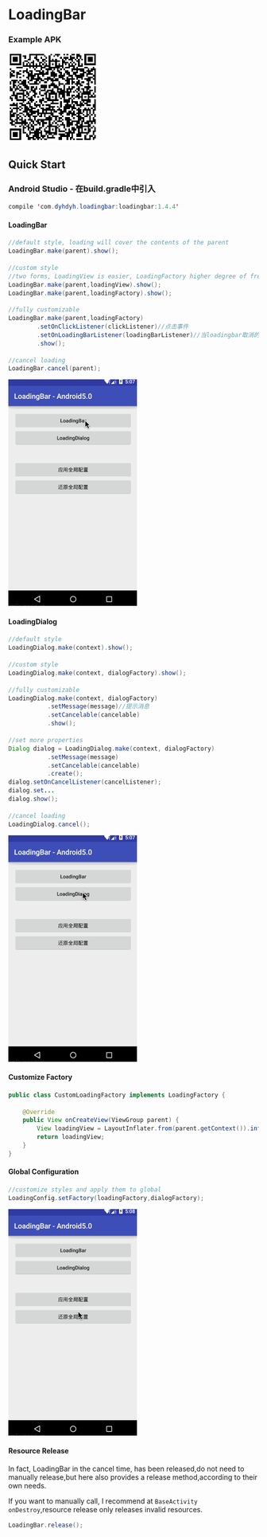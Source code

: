 # LoadingBar

### Example APK
![](loadingbar-example.png)

## Quick Start
### Android Studio - 在build.gradle中引入
```java
compile 'com.dyhdyh.loadingbar:loadingbar:1.4.4'
```
#### LoadingBar
```java
//default style, loading will cover the contents of the parent
LoadingBar.make(parent).show();

//custom style
//two forms, LoadingView is easier, LoadingFactory higher degree of freedom
LoadingBar.make(parent,loadingView).show();
LoadingBar.make(parent,loadingFactory).show();

//fully customizable
LoadingBar.make(parent,loadingFactory)
        .setOnClickListener(clickListener)//点击事件
        .setOnLoadingBarListener(loadingBarListener)//当loadingbar取消的时候回调
        .show();
        
//cancel loading
LoadingBar.cancel(parent);
```
![](Screenshot/loadingbar.gif)
#### LoadingDialog
```java
//default style
LoadingDialog.make(context).show();

//custom style
LoadingDialog.make(context, dialogFactory).show();

//fully customizable
LoadingDialog.make(context, dialogFactory)
           .setMessage(message)//提示消息
           .setCancelable(cancelable)
           .show();

//set more properties
Dialog dialog = LoadingDialog.make(context, dialogFactory)
           .setMessage(message)
           .setCancelable(cancelable)
           .create();
dialog.setOnCancelListener(cancelListener);
dialog.set...
dialog.show();
           
//cancel loading
LoadingDialog.cancel();
```
![](Screenshot/loadingdialog.gif)

#### Customize Factory
```java
public class CustomLoadingFactory implements LoadingFactory {

    @Override
    public View onCreateView(ViewGroup parent) {
        View loadingView = LayoutInflater.from(parent.getContext()).inflate(R.layout.layout_custom, parent,false);
        return loadingView;
    }
}
```


#### Global Configuration
```java
//customize styles and apply them to global
LoadingConfig.setFactory(loadingFactory,dialogFactory);

```
![](Screenshot/loading_config.gif)

#### Resource Release
In fact, LoadingBar in the cancel time, has been released,do not need to manually release,but here also provides a release method,according to their own needs.

If you want to manually call, I recommend at `BaseActivity` `onDestroy`,resource release only releases invalid resources.
```java
LoadingBar.release();
```
